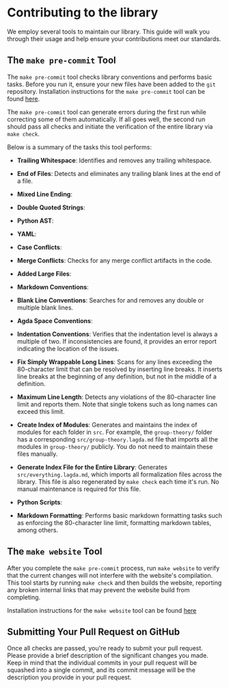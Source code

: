 # Contributing to the library

We employ several tools to maintain our library. This guide will walk you
through their usage and help ensure your contributions meet our standards.

## The `make pre-commit` Tool

The `make pre-commit` tool checks library conventions and performs basic tasks.
Before you run it, ensure your new files have been added to the `git`
repository. Installation instructions for the `make pre-commit` tool can be
found [here](HOWTO-INSTALL.html#after-the-setup).

The `make pre-commit` tool can generate errors during the first run while
correcting some of them automatically. If all goes well, the second run should
pass all checks and initiate the verification of the entire library via
`make check`.

Below is a summary of the tasks this tool performs:

- **Trailing Whitespace**: Identifies and removes any trailing whitespace.

- **End of Files**: Detects and eliminates any trailing blank lines at the end
  of a file.

- **Mixed Line Ending**:

- **Double Quoted Strings**:

- **Python AST**:

- **YAML**:

- **Case Conflicts**:

- **Merge Conflicts**: Checks for any merge conflict artifacts in the code.

- **Added Large Files**:

- **Markdown Conventions**:

- **Blank Line Conventions**: Searches for and removes any double or multiple
  blank lines.

- **Agda Space Conventions**:

- **Indentation Conventions**: Verifies that the indentation level is always a
  multiple of two. If inconsistencies are found, it provides an error report
  indicating the location of the issues.

- **Fix Simply Wrappable Long Lines**: Scans for any lines exceeding the
  80-character limit that can be resolved by inserting line breaks. It inserts
  line breaks at the beginning of any definition, but not in the middle of a
  definition.

- **Maximum Line Length**: Detects any violations of the 80-character line limit
  and reports them. Note that single tokens such as long names can exceed this
  limit.

- **Create Index of Modules**: Generates and maintains the index of modules for
  each folder in `src`. For example, the `group-theory/` folder has a
  corresponding `src/group-theory.lagda.md` file that imports all the modules in
  `group-theory/` publicly. You do not need to maintain these files manually.

- **Generate Index File for the Entire Library**: Generates
  `src/everything.lagda.md`, which imports all formalization files across the
  library. This file is also regenerated by `make check` each time it's run. No
  manual maintenance is required for this file.

- **Python Scripts**:

- **Markdown Formatting**: Performs basic markdown formatting tasks such as
  enforcing the 80-character line limit, formatting markdown tables, among
  others.

## The `make website` Tool

After you complete the `make pre-commit` process, run `make website` to verify
that the current changes will not interfere with the website's compilation. This
tool starts by running `make check` and then builds the website, reporting any
broken internal links that may prevent the website build from completing.

Installation instructions for the `make website` tool can be found
[here](HOWTO-INSTALL.html#after-the-setup)

## Submitting Your Pull Request on GitHub

Once all checks are passed, you're ready to submit your pull request. Please
provide a brief description of the significant changes you made. Keep in mind
that the individual commits in your pull request will be squashed into a single
commit, and its commit message will be the description you provide in your pull
request.
